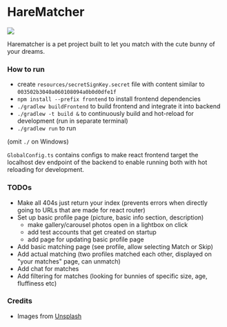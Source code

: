 # HareMatcher

![](https://images.unsplash.com/photo-1589952283406-b53a7d1347e8?ixlib=rb-1.2.1&ixid=MnwxMjA3fDB8MHxwaG90by1wYWdlfHx8fGVufDB8fHx8&auto=format&fit=crop&w=600&q=80)

Harematcher is a pet project built to let you match with the cute bunny of your dreams.


### How to run
* create `resources/secretSignKey.secret` file with content similar to `003502b3040a060108094a0b0d0dfe1f`
* `npm install --prefix frontend` to install frontend dependencies
* `./gradlew buildFrontend` to build frontend and integrate it into backend
* `./gradlew -t build &` to continuously build and hot-reload for development (run in separate terminal)
* `./gradlew run` to run


(omit `./` on Windows)

`GlobalConfig.ts` contains configs to make react frontend target the localhost dev endpoint of the backend 
to enable running both with hot reloading for development. 

### TODOs
* Make all 404s just return your index (prevents errors when directly going to URLs that are made for react router)
* Set up basic profile page (picture, basic info section, description)
  * make gallery/carousel photos open in a lightbox on click
  * add test accounts that get created on startup
  * add page for updating basic profile page
* Add basic matching page (see profile, allow selecting Match or Skip)
* Add actual matching (two profiles matched each other, displayed on "your matches" page, can unmatch)
* Add chat for matches
* Add filtering for matches (looking for bunnies of specific size, age, fluffiness etc)

### Credits
* Images from [Unsplash](https://unsplash.com)